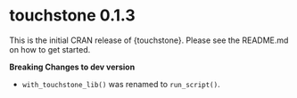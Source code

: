 # touchstone 0.1.3

This is the initial CRAN release of {touchstone}. Please see the README.md on 
how to get started.

**Breaking Changes to dev version**

* `with_touchstone_lib()` was renamed to `run_script()`.
